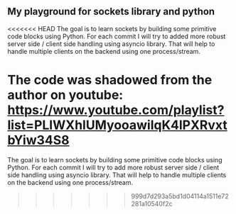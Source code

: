 ## My playground for sockets library and python

<<<<<<< HEAD
The goal is to learn sockets by building some primitive code blocks using Python. For each commit I will try to added more robust server side / client side handling using asyncio library. That will help to handle multiple clients on the backend using one process/stream.

The code was shadowed from the author on youtube: https://www.youtube.com/playlist?list=PLlWXhlUMyooawilqK4lPXRvxtbYiw34S8
=======
The goal is to learn sockets by building some primitive code blocks using Python. For each commit I will try to add more robust server side / client side handling using asyncio library. That will help to handle multiple clients on the backend using one process/stream.
>>>>>>> 999d7d293a5bd1d04114a1511e72281a10540f2c
